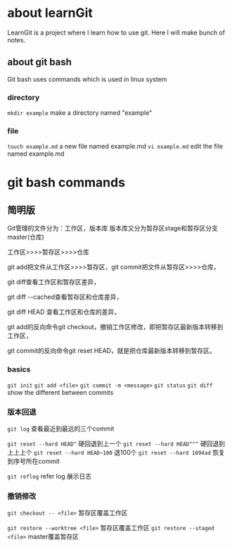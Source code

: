 # about learnGit

LearnGit is a project where I learn how to use git.
Here I will make bunch of notes.

## about git bash

Git bash uses commands which is used in linux system

### directory

`mkdir example`	make a directory named "example"

### file

`touch example.md`	a new file named example.md
`vi example.md`		edit the file named example.md

# git bash commands

## 简明版

Git管理的文件分为：工作区，版本库
版本库又分为暂存区stage和暂存区分支master(仓库)

工作区>>>>暂存区>>>>仓库

git add把文件从工作区>>>>暂存区，git commit把文件从暂存区>>>>仓库，

git diff查看工作区和暂存区差异，

git diff --cached查看暂存区和仓库差异，

git diff HEAD 查看工作区和仓库的差异，

git add的反向命令git checkout，撤销工作区修改，即把暂存区最新版本转移到工作区，

git commit的反向命令git reset HEAD，就是把仓库最新版本转移到暂存区。

### basics

`git init`
`git add <file>`
`git commit -m <message>`
`git status`
`git diff`	show the different between commits

### 版本回退

`git log`	查看最近到最远的三个commit

`git reset --hard HEAD^`	硬回退到上一个
`git reset --hard HEAD^^^`	硬回退到上上上个
`git reset --hard HEAD~100`	退100个
`git reset --hard 1094ad`	恢复到序号所在commit

`git reflog`	refer log 展示日志

### 撤销修改

`git checkout -- <file>`	暂存区覆盖工作区

`git restore --worktree <file>`	暂存区覆盖工作区
`git restore --staged <file>`	master覆盖暂存区
